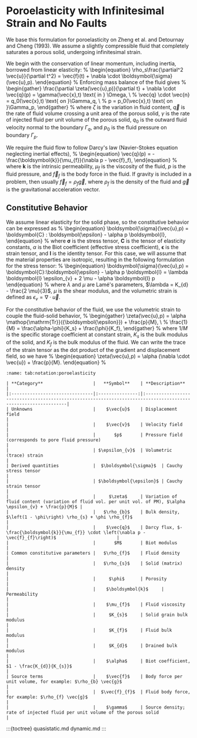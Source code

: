 # Poroelasticity with Infinitesimal Strain and No Faults

We base this formulation for poroelasticity on Zheng et al. and Detournay and Cheng (1993).
We assume a slightly compressible fluid that completely saturates a porous solid, undergoing infinitesimal strain.

We begin with the conservation of linear momentum, including inertia, borrowed from linear elasticity:
%
\begin{equation}
  \rho_s\frac{\partial^2 \vec{u}}{\partial t^2} = \vec{f}(t) + \nabla \cdot \boldsymbol{\sigma}(\vec{u},p).
\end{equation}
%
Enforcing mass balance of the fluid gives
%
\begin{gather}
  \frac{\partial \zeta(\vec{u},p)}{\partial t} + \nabla \cdot \vec{q}(p) =
  \gamma(\vec{x},t) \text{ in } \Omega, \\
%
  \vec{q} \cdot \vec{n} = q_0(\vec{x},t) \text{ on }\Gamma_q, \\
%
  p = p_0(\vec{x},t) \text{ on }\Gamma_p,
\end{gather}
%
where $\zeta$ is the variation in fluid content, $\vec{q}$ is the rate of fluid volume crossing a unit area of the porous solid, $\gamma$ is the rate of injected fluid per unit volume of the porous solid, $q_0$ is the outward fluid velocity normal to the boundary $\Gamma_q$, and $p_0$ is the fluid pressure on boundary $\Gamma_p$.

We require the fluid flow to follow Darcy's law (Navier-Stokes equation neglecting inertial effects),
%
\begin{equation}
  \vec{q}(p) = -\frac{\boldsymbol{k}}{\mu_{f}}(\nabla p - \vec{f}_f),
\end{equation}
%
where $\boldsymbol{k}$ is the intrinsic permeability, $\mu_f$ is the viscosity of the fluid, $p$ is the fluid pressure, and $\vec{f}_f$ is the body force in the fluid.
If gravity is included in a problem, then usually $\vec{f}_f = \rho_f \vec{g}$, where $\rho_f$ is the density of the fluid and $\vec{g}$ is the gravitational acceleration vector.

## Constitutive Behavior

We assume linear elasticity for the solid phase, so the constitutive behavior can be expressed as
%
\begin{equation}
  \boldsymbol{\sigma}(\vec{u},p) = \boldsymbol{C} : \boldsymbol{\epsilon} - \alpha p \boldsymbol{I},
\end{equation}
%
where $\boldsymbol{\sigma}$ is the stress tensor, $\boldsymbol{C}$ is the tensor of elasticity constants, $\alpha$ is the Biot coefficient (effective stress coefficient), $\boldsymbol{\epsilon}$ is the strain tensor, and $\boldsymbol{I}$ is the identity tensor.
For this case, we will assume that the material properties are isotropic, resulting in the following formulation for the stress tensor:
%
\begin{equation}
  \boldsymbol{\sigma}(\vec{u},p) = \boldsymbol{C}:\boldsymbol{\epsilon} - \alpha p \boldsymbol{I}
  = \lambda \boldsymbol{I} \epsilon_{v} + 2 \mu - \alpha \boldsymbol{I} p
\end{equation}
%
where $\lambda$ and $\mu$ are Lam&eacute;'s parameters, $\lambda = K_{d} - \frac{2 \mu}{3}$, $\mu$ is the shear modulus, and the volumetric strain is defined as $\epsilon_{v} = \nabla \cdot \vec{u}$.

For the constitutive behavior of the fluid, we use the volumetric strain to couple the fluid-solid behavior,
%
\begin{gather}
  \zeta(\vec{u},p) = \alpha \mathop{\mathrm{Tr}}({\boldsymbol{\epsilon}}) + \frac{p}{M}, \\
%
  \frac{1}{M} = \frac{\alpha-\phi}{K_s} + \frac{\phi}{K_f},
\end{gather}
%
where $1/M$ is the specific storage coefficient at constant strain, $K_s$ is the bulk modulus of the solid, and $K_f$ is the bulk modulus of the fluid.
We can write the trace of the strain tensor as the dot product of the gradient and displacement field, so we have
%
\begin{equation}
  \zeta(\vec{u},p) = \alpha (\nabla \cdot \vec{u}) + \frac{p}{M}.
\end{equation}
%
```{table} Mathematical notation for poroelasticity with infinitesimal strain.
:name: tab:notation:poroelasticity

| **Category**                   |   **Symbol**    | **Description**                                                                                               |
|:-------------------------------|:---------------:|:--------------------------------------------------------------------------------------------------------------|
| Unknowns                       |    $\vec{u}$    | Displacement field                                                                                            |
|                                |    $\vec{v}$    | Velocity field                                                                                                |
|                                |       $p$       | Pressure field (corresponds to pore fluid pressure)                                                           |
|                                | $\epsilon_{v}$  | Volumetric (trace) strain                                                                                     |
| Derived quantities             |  $\boldsymbol{\sigma}$  | Cauchy stress tensor                                                                                  |
|                                | $\boldsymbol{\epsilon}$ | Cauchy strain tensor                                                                                  |
|                                |     $\zeta$     | Variation of fluid content (variation of fluid vol. per unit vol. of PM), $\alpha \epsilon_{v} + \frac{p}{M}$ |
|                                |   $\rho_{b}$    | Bulk density, $\left(1 - \phi\right) \rho_{s} + \phi \rho_{f}$                                                |
|                                |    $\vec{q}$    | Darcy flux, $-\frac{\boldsymbol{k}}{\mu_{f}} \cdot \left(\nabla p - \vec{f}_{f}\right)$                       |
|                                |       $M$       | Biot modulus                                                                                                  |
| Common constitutive parameters |   $\rho_{f}$    | Fluid density                                                                                                 |
|                                |   $\rho_{s}$    | Solid (matrix) density                                                                                        |
|                                |     $\phi$      | Porosity                                                                                                      |
|                                |    $\boldsymbol{k}$     | Permeability                                                                                          |
|                                |    $\mu_{f}$    | Fluid viscosity                                                                                               |
|                                |     $K_{s}$     | Solid grain bulk modulus                                                                                      |
|                                |     $K_{f}$     | Fluid bulk modulus                                                                                            |
|                                |     $K_{d}$     | Drained bulk modulus                                                                                          |
|                                |    $\alpha$     | Biot coefficient, $1 - \frac{K_{d}}{K_{s}}$                                                                   |
| Source terms                   |    $\vec{f}$    | Body force per unit volume, for example: $\rho_{b} \vec{g}$                                                   |
|                                |  $\vec{f}_{f}$  | Fluid body force, for example: $\rho_{f} \vec{g}$                                                             |
|                                |    $\gamma$     | Source density; rate of injected fluid per unit volume of the porous solid                                    |
```

:::{toctree}
quasistatic.md
dynamic.md
:::
